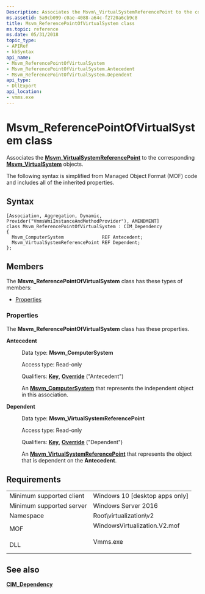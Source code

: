 ```yaml
---
Description: Associates the Msvm\_VirtualSystemReferencePoint to the corresponding Msvm\_VirtualSystem objects.
ms.assetid: 5a9cb099-c0ae-4088-a64c-f2720a6cb9c8
title: Msvm_ReferencePointOfVirtualSystem class
ms.topic: reference
ms.date: 05/31/2018
topic_type: 
- APIRef
- kbSyntax
api_name: 
- Msvm_ReferencePointOfVirtualSystem
- Msvm_ReferencePointOfVirtualSystem.Antecedent
- Msvm_ReferencePointOfVirtualSystem.Dependent
api_type: 
- DllExport
api_location: 
- vmms.exe
---
```


# Msvm\_ReferencePointOfVirtualSystem class

Associates the [**Msvm\_VirtualSystemReferencePoint**](msvm-virtualsystemreferencepoint.md) to the corresponding [**Msvm\_VirtualSystem**](msvm-virtualsystemresourcecomponent.md) objects.

The following syntax is simplified from Managed Object Format (MOF) code and includes all of the inherited properties.

## Syntax

``` syntax
[Association, Aggregation, Dynamic, Provider("VmmsWmiInstanceAndMethodProvider"), AMENDMENT]
class Msvm_ReferencePointOfVirtualSystem : CIM_Dependency
{
  Msvm_ComputerSystem              REF Antecedent;
  Msvm_VirtualSystemReferencePoint REF Dependent;
};
```

## Members

The **Msvm\_ReferencePointOfVirtualSystem** class has these types of members:

-   [Properties](#properties)

### Properties

The **Msvm\_ReferencePointOfVirtualSystem** class has these properties.

<dl> <dt>

**Antecedent**
</dt> <dd> <dl> <dt>

Data type: **Msvm\_ComputerSystem**
</dt> <dt>

Access type: Read-only
</dt> <dt>

Qualifiers: [**Key**](https://docs.microsoft.com/windows/desktop/WmiSdk/key-qualifier), [**Override**](https://docs.microsoft.com/windows/desktop/WmiSdk/standard-qualifiers) ("Antecedent")
</dt> </dl>

An [**Msvm\_ComputerSystem**](msvm-computersystem.md) that represents the independent object in this association.

</dd> <dt>

**Dependent**
</dt> <dd> <dl> <dt>

Data type: **Msvm\_VirtualSystemReferencePoint**
</dt> <dt>

Access type: Read-only
</dt> <dt>

Qualifiers: [**Key**](https://docs.microsoft.com/windows/desktop/WmiSdk/key-qualifier), [**Override**](https://docs.microsoft.com/windows/desktop/WmiSdk/standard-qualifiers) ("Dependent")
</dt> </dl>

An [**Msvm\_VirtualSystemReferencePoint**](msvm-virtualsystemreferencepoint.md) that represents the object that is dependent on the **Antecedent**.

</dd> </dl>

## Requirements



|                                     |                                                                                                         |
|-------------------------------------|---------------------------------------------------------------------------------------------------------|
| Minimum supported client<br/> | Windows 10 \[desktop apps only\]<br/>                                                             |
| Minimum supported server<br/> | Windows Server 2016<br/>                                                                          |
| Namespace<br/>                | Root\\virtualization\\v2<br/>                                                                     |
| MOF<br/>                      | <dl> <dt>WindowsVirtualization.V2.mof</dt> </dl> |
| DLL<br/>                      | <dl> <dt>Vmms.exe</dt> </dl>                     |



## See also

<dl> <dt>

[**CIM\_Dependency**](cim-dependency.md)
</dt> </dl>

 

 




